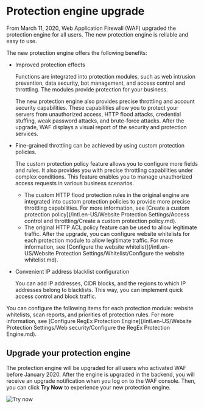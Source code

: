 # Protection engine upgrade

From March 11, 2020, Web Application Firewall \(WAF\) upgraded the protection engine for all users. The new protection engine is reliable and easy to use.

The new protection engine offers the following benefits:

-   Improved protection effects

    Functions are integrated into protection modules, such as web intrusion prevention, data security, bot management, and access control and throttling. The modules provide protection for your business.

    The new protection engine also provides precise throttling and account security capabilities. These capabilities allow you to protect your servers from unauthorized access, HTTP flood attacks, credential stuffing, weak password attacks, and brute-force attacks. After the upgrade, WAF displays a visual report of the security and protection services.

-   Fine-grained throttling can be achieved by using custom protection policies.

    The custom protection policy feature allows you to configure more fields and rules. It also provides you with precise throttling capabilities under complex conditions. This feature enables you to manage unauthorized access requests in various business scenarios.

    -   The custom HTTP flood protection rules in the original engine are integrated into custom protection policies to provide more precise throttling capabilities. For more information, see [Create a custom protection policy](/intl.en-US/Website Protection Settings/Access control and throttling/Create a custom protection policy.md).
    -   The original HTTP ACL policy feature can be used to allow legitimate traffic. After the upgrade, you can configure website whitelists for each protection module to allow legitimate traffic. For more information, see [Configure the website whitelist](/intl.en-US/Website Protection Settings/Whitelist/Configure the website whitelist.md).
-   Convenient IP address blacklist configuration

    You can add IP addresses, CIDR blocks, and the regions to which IP addresses belong to blacklists. This way, you can implement quick access control and block traffic.


You can configure the following items for each protection module: website whitelists, scan reports, and priorities of protection rules. For more information, see [Configure RegEx Protection Engine](/intl.en-US/Website Protection Settings/Web security/Configure the RegEx Protection Engine.md).

## Upgrade your protection engine

The protection engine will be upgraded for all users who activated WAF before January 2020. After the engine is upgraded in the backend, you will receive an upgrade notification when you log on to the WAF console. Then, you can click **Try Now** to experience your new protection engine.

![Try now](https://static-aliyun-doc.oss-cn-hangzhou.aliyuncs.com/assets/img/en-US/5525338951/p96666.png)

